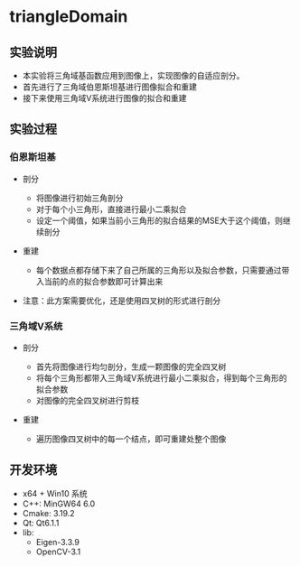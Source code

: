 # triangleDomain

## 实验说明
+ 本实验将三角域基函数应用到图像上，实现图像的自适应剖分。
+ 首先进行了三角域伯恩斯坦基进行图像拟合和重建
+ 接下来使用三角域V系统进行图像的拟合和重建

## 实验过程
### 伯恩斯坦基
+ 剖分
    + 将图像进行初始三角剖分
    + 对于每个小三角形，直接进行最小二乘拟合
    + 设定一个阈值，如果当前小三角形的拟合结果的MSE大于这个阈值，则继续剖分
    
+ 重建
    + 每个数据点都存储下来了自己所属的三角形以及拟合参数，只需要通过带入当前的点的拟合参数即可计算出来
    
+ 注意：此方案需要优化，还是使用四叉树的形式进行剖分
### 三角域V系统
+ 剖分
    + 首先将图像进行均匀剖分，生成一颗图像的完全四叉树
    + 将每个三角形都带入三角域V系统进行最小二乘拟合，得到每个三角形的拟合参数
    + 对图像的完全四叉树进行剪枝
    
+ 重建
    + 遍历图像四叉树中的每一个结点，即可重建处整个图像
      
## 开发环境
+ x64 + Win10 系统
+ C++: MinGW64 6.0
+ Cmake: 3.19.2
+ Qt: Qt6.1.1
+ lib: 
    + Eigen-3.3.9
    + OpenCV-3.1